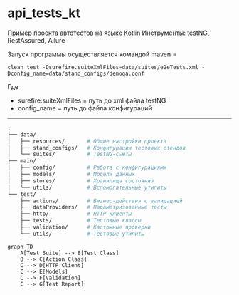 # **api_tests_kt**

Пример проекта автотестов на языке Kotlin
Инструменты: testNG, RestAssured, Allure

Запуск программы осуществляется командой maven = 

```
clean test -Dsurefire.suiteXmlFiles=data/suites/e2eTests.xml -Dconfig_name=data/stand_configs/demoqa.conf
```

Где 
  - surefire.suiteXmlFiles = путь до xml файла testNG
  - config_name = путь до файла конфигураций
---

```bash
.
├── data/
│   ├── resources/       # Общие настройки проекта
│   ├── stand_configs/   # Конфигурации тестовых стендов
│   └── suites/          # TestNG-сьюты
├── main/
│   ├── config/          # Работа с конфигурациями
│   ├── models/          # Модели данных
│   ├── stores/          # Хранилища состояния
│   └── utils/           # Вспомогательные утилиты
└── test/
    ├── actions/         # Бизнес-действия с валидацией
    ├── dataProviders/   # Параметризованные тесты
    ├── http/            # HTTP-клиенты
    ├── tests/           # Тестовые классы
    ├── validation/      # Кастомные проверки
    └── utils/           # Тестовые утилиты
```

```mermaid
graph TD
    A[Test Suite] --> B[Test Class]
    B --> C[Action Class]
    C --> D[HTTP Client]
    C --> E[Models]
    C --> F[Validation]
    C --> G[Test Report]
```
